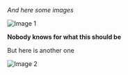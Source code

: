 
*And here some images*

![Image 1](/content/images/img1.png)

__Nobody knows for what this should be__

But here is another one

![Image 2](/content/images/img2.jpg)